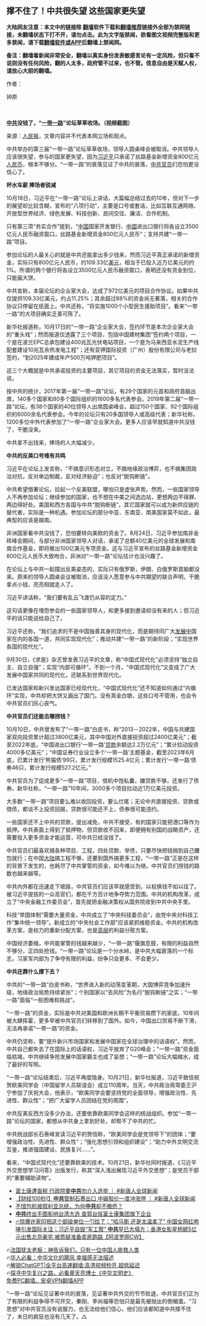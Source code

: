  <!-- 面包屑导航 --> <h2>撑不住了！中共很失望 这些国家更失望</h2> <p class="notice"><b>大陆网友注意：本文中的链接除 <a href="https://github.com/bannedbook/fanqiang" >翻墙</a>软件下载和<a href="https://github.com/killgcd/justmysocks/blob/master/README.md">翻墙推荐</a>链接外全部为禁网链接，未翻墙状态下打不开，请勿点击。此为文字版禁闻，欲看图文视频完整版和更多禁闻，请下载<a href="https://github.com/bannedbook/fanqiang">翻墙软件或APP</a>后翻墙上禁闻网。</p><p>备注：翻墙看新闻非常安全，翻墙以真实身份发表敏感言论有一定风险，但只看不说则没有任何风险，翻的人太多，政府管不过来，也不管。信息自由是天赋人权，请放心大胆的翻墙。</b></p>  <div class="entry"> <p>作者：</p> <p>		钟原</p> <p>     <a target=_blank href=https://i1.wp.com/www.renminbao.com/rmb/article_images/2023/10/22/20231022-BJ01.jpg></a><br /> <br /><b> <a href="https://www.bannedbook.org/bnews/tag/%e4%b8%ad%e5%85%b1/" class="st_tag internal_tag" rel="tag" title="标签 中共 下的日志">中共</a>没钱了，“<a href="https://www.bannedbook.org/bnews/tag/%e4%b8%80%e5%b8%a6%e4%b8%80%e8%b7%af/" class="st_tag internal_tag" rel="tag" title="标签 一带一路 下的日志">一带一路</a>”论坛草草收场。（视频截图）</b><br /> </p> <p>来源：<span class='wp_keywordlink_affiliate'><a href="https://renminbao.com/" title="人民报" target="_blank">人民报</a></span>，文章内容并不代表本网立场和观点。</p> <p> 中共举办的第三届“一带一路”论坛草草收场，领导人圆桌峰会被取消。中共领导人应该很失望，参与的国家更失望，因为<a href="https://www.bannedbook.org/bnews/tag/%e4%b9%a0%e8%bf%91%e5%b9%b3/" class="st_tag internal_tag" rel="tag" title="标签 习近平 下的日志">习近平</a>只承诺了丝路基金新增资金800亿元<a href="https://www.bannedbook.org/bnews/tag/%e4%ba%ba%e6%b0%91%e5%b8%81/" class="st_tag internal_tag" rel="tag" title="标签 人民币 下的日志">人民币</a>，根本不够分。“一带一路”的衰落见证了中共的衰落，<a href="https://www.bannedbook.org/bnews/tag/%e4%b8%ad%e5%85%b1%e5%ae%98%e5%91%98/" class="st_tag internal_tag" rel="tag" title="标签 中共官员 下的日志">中共官员</a>们恐怕更没信心了。</p> <p><b>杯水车薪 捧场者锐减</b></p> <p>10月18日，习近平在“一带一路”论坛上讲话，大篇幅总结过去的10年，但对下一步的展望却比较含糊，宣布的“八项行动”，主要是口号或套话，比如互联互通网络、开放型世界经济、绿色发展、科技创新、民间交往、廉洁、合作机制。</p> <p>只有第三项“务实合作”提到，“<span class='wp_keywordlink_affiliate'><a href="https://www.bannedbook.org/" title="中国" target="_blank">中国</a></span>国家开发银行、<a href="https://www.bannedbook.org/bnews/tag/%E4%B8%AD%E5%9B%BD/" class="st_tag internal_tag" rel="tag" title="标签 中国 下的日志">中国</a>进出口银行将各设立3500亿元人民币融资窗口，丝路基金新增资金800亿元人民币”；支持共建“一带一路”项目。</p> <p>参加论坛的人最关心的就是中共还能拿出多少钱来，然而习近平真正承诺的新增资金，实际只有800亿元人民币，约109.33亿<a href="https://www.bannedbook.org/bnews/tag/%e7%be%8e%e5%85%83/" class="st_tag internal_tag" rel="tag" title="标签 美元 下的日志">美元</a>，相当于已投入近万亿美元的约1%。所谓的两个银行将各设立3500亿元人民币融资窗口，表明还没有资金到位，只能画大饼。</p> <p>中共宣称，本届论坛的企业家大会，达成了972亿美元的项目合作协议。如果中共仅提供109.33亿美元，约占11.25%；其余超过88%的资金尚无著落，相关的合作协议只停留在纸面上。中共还称，“将实施1000个小型民生援助项目”。看来“一带一路”的大项目确实乏善可陈了。</p> <p>新华社报道称，10月17日的“一带一路”企业家大会，签约环节是本次企业家大会的“重头戏”；然而报道仅透露了三个项目，包括中国建材集团“签约两个项目，一个是在波兰EPC总承包建设400兆瓦光伏电站项目，一个是为马来西亚水泥生产线配套建设10兆瓦余热发电工程”；还有亚钾国际投资（广州）股份有限公司与老挝签约，“到2025年建成年产500万吨钾肥项目”。</p> <p>这三个大概就是中共承诺投资的主要项目，其它项目的资金无法落实，暂时没法说。</p> <p>按中共的统计，2017年第一届“一带一路”论坛，有29个国家的元首和政府首脑出席，140多个国家和80多个国际组织的1600多名代表参会。2019年第二届“一带一路”论坛，有38个国家的40位领导人出席圆桌峰会，超过150个国家、92个国际组织的6000余名代表参会。今年的论坛只有20多国领导人或高级代表；新华社称，1200多位中外代表参加了“一带一路”企业家大会。更多人应该早就知道中共没钱了，干脆没来。</p> <p>中共拿不出钱来，捧场的人大幅减少。</p> <p><b>中共的反美口号难有共鸣</b></p> <p>习近平在论坛上发言称，“不搞意识形态对立，不搞地缘政治博弈，也不搞集团政治对抗，反对单边制裁，反对经济胁迫”；也反对“脱钩断链”。</p> <p>中共希望借著论坛，拉起一个反美联盟，哪怕只是虚张声势。然而，一些国家领导人不再参加论坛；继续参加的国家，也不想在中美之间选边站，更想两边不得罪、两边得好处。美国和西方各国与中共“脱钩断链”，其它国家就可以成为新供应链的替代者，实际是一种机遇。参加论坛的部分中亚、东南亚、南美国家莫不如此，最典型的应该是越南。</p> <p>非洲国家看中共没钱了，恐怕要转向美欧的资金了。8月24日，习近平参加南非金砖峰会期间，与部分非洲国家领导人对话，承诺了总额40亿美元的全球发展和南南合作基金，即将推出100亿美元专项资金。这与习近平宣布的丝路基金新增资金800亿元人民币大致吻合，非洲对“一带一路”论坛估计也没兴趣了。</p> <p>在论坛上与中共一起摆出反美姿态的，实际只有俄罗斯，伊朗、白俄罗斯首脑都没来。原来的领导人圆桌会议被取消，应该没人愿意参与中共期望的联合声明，干脆拿点小钱、亮亮相就走人了。</p> <p>习近平讲话称，“我们要有乱云飞渡仍从容的定力。”</p>  <p>这句话更像在埋怨参会的一些国家领导人，和更多接到邀请却没有来的人；但习近平的话只能说给自己了。</p> <p>习近平还称，“我们追求的不是中国独善其身的现代化，而是期待同广大<span class='wp_keywordlink'><a href="https://www.bannedbook.org/forum11/topic335.html" title="禁片：发展中出现的问题，只能靠发展解决？" target="_blank">发展中</a></span>国家在内的各国一道，共同实现现代化”；推动共建“一带一路”的新阶段；“实现世界各国的现代化”。</p> <p>9月30日，《求是》杂志曾发表习近平的文章，称“中国式现代化”必须坚持“独立自主、自立自强”；实现“内部可循环”。不到一个月，“中国式现代化”又变成了广大发展中国家共同的现代化，还联系到世界现代化。</p> <p>已发达国家和新兴发达国家已经现代化，“中国式现代化”还不知道如何通过“内循环”实现，中共却把大饼又画出了国门。没有真金白银，这些口号不管用，也会令中共官员们灰心丧气。</p> <p><b>中共官员们还能去哪捞钱？</b></p> <p>10月10日，中共曾发布了“一带一路”白皮书，称“2013－2022年，中国与共建国家双向投资累计超过3800亿美元，其中中国对外直接投资超过2400亿美元”；截至2022年底，“中国进出口银行‘一带一路’<a href="https://www.bannedbook.org/bnews/tag/%E8%B4%B7%E6%AC%BE/" class="st_tag internal_tag" rel="tag" title="标签 贷款 下的日志">贷款</a>余额达2.2万亿元”；“累计拉动投资4000多亿美元”；“中国证券行业设立多个‘一带一路’主题基金，截至2023年6月底，已累计发行‘熊猫债’99只，累计发行规模1525.4亿元；累计发行‘一带一路’债券46只，累计发行规模527.2亿元。”</p> <p>中共官员为了促成更多“一带一路”项目，借机中饱私囊，嫌贷款不够，还发行了债券。新华社称，“一带一路”10年间，3000多个项目拉动近1万亿美元投资。</p> <p>大多数“一带一路”项目要么难以收回投资，要么烂尾；无论中共直接投资、贷款或借债，都谈不上投资回报，贷款很可能还不上，债券很可能违约。</p> <p>一些国家还不上中共的贷款，提出减免，中共不接受，有的国家只能把港口等作为抵押。中共表面上得到了抵押物，但贷款收不回来，即便拥有别国的战略资产，还需要投入更多资金才能运营，可中共已经没钱了。</p> <p>中共官员们最喜欢搞各种项目、工程，四处贷款、举债，只要尽快把钱揣到自己腰包就行；在中国<span class='wp_keywordlink_affiliate'><a href="https://www.bannedbook.org/" title="大陆" target="_blank">大陆</a></span>搞工程不够，还要到国外搞更多工程，“一带一路”正是在这样的背景下发生的，也耗尽了中共掌管的资金，如今难以为继。中共官员们捞钱的路数也越来越窄。</p>  <p>中共内外都在迅速走下坡路，中共官员们应该早就感受到，以权换钱不如以往了。被习近平提拔的一众高官们，都在千方百计地争夺势力范围。中共的机构改革，成立了“中央金融工作委员会”，首先就把金融决策权从国务院收到中共中央手里。</p> <p>科技“举国体制”需要大量资金，中共成立了“中央科技委员会”，由党中央对科技工作“集中统一领导”。新成立的“中央社会工作部”应该紧抓维稳资金。中共的机构改革方案，是权力的重新分配方案，也是<span class='wp_keywordlink_affiliate'><a href="https://www.bannedbook.org/bnews/ccpdope/" title="中共高层内幕" target="_blank">高层</a></span>的利益分赃方案。</p> <p>中国经济萎缩，中共能掌管的钱越来越少，“一带一路”偃旗息鼓，有限的利益自然不够分，正四处抢钱。“一带一路”论坛是一个分水岭，是中共大幅衰落的一个标志，习家军内部为了争夺有限的利益，纷争只会更多、不会更少。</p> <p><b>中共还靠什么撑下去？</b></p> <p>中共的“一带一路”白皮书称，“世界进入新的动荡变革期，大国博弈竞争加速升级，地缘政治局势持续紧张”；个别国家以“去风险”为名行“脱钩断链”之实；“一带一路”面临“一些困难和挑战”。</p> <p>“一带一路”的资金，实际是中共对美国和欧洲长期不平衡贸易攒下的家底，10年间被大肆挥霍，更多早被中共官员们转移到了国外。如今，中国出口贸易不断下滑，无法再承诺“一带一路”的资金。</p> <p>中共仍坚称，要“提升新兴市场国家和发展中国家在全球治理中的话语权”。然而，中共自己都失去了在国际上的话语权，习近平放弃了G20峰会；“一带一路”资金面临枯竭，中共继续争抢发展中国家霸主也成了妄想；“一带一路”论坛大幅缩水，成了最好的写照。</p> <p>“一带一路”论坛结束后，习近平再度隐身。10月21日，新华社报道，习近平致信祝贺欧美同学会（中国留学人员联谊会）成立110周年。当天，中共政治局常委王沪宁参加了庆祝大会，他表示，“欧美同学会要坚持党的全面领导，增强政治性、先进性、群众性”；“把广大留学人员团结在党的周围”。</p> <p>中共反美反西方没多少办法，还要依靠欧美同学会这样的统战组织。参加“一带一路”论坛的国家，都想从中共身上拿到好处，却帮不了中共的忙。</p> <p>中共统战部长石泰峰宣读习近平的贺信称，“欧美同学会是党领导下”的团体；“要增强政治性、先进性、群众性”；“强化思想引领和组织建设”；“助力中外文明交流互鉴，推进强国建设、民族复兴……”。</p>  <p>看来，“中国式现代化”还要靠欧美的技术。10月21日，新华社同时报道，《习近平外交思想学习问答》出版发行，称其“深入浅出展现习近平外交思想”；是党员干部的“重要辅助读物”。</p> <!--<div id="taboola-mid-1"></div>--><ul class='op-related-articles' title='相关阅读'> <li><a href='https://www.bannedbook.org/bnews/bannedvideo/20231023/1951145.html' target='_blank'>富士康遭查税 行政院要<b>中共</b>勿介入选举 ｜ #新唐人全球新闻</a></li> <li><a href='https://www.bannedbook.org/bnews/bannedvideo/20231023/1951142.html' target='_blank'>【财经100秒]】<b>中共</b>管制石墨出口 中碳股价一度冲涨停 ｜ #新唐人全球新闻</a></li> <li><a href='https://www.bannedbook.org/bnews/ssgc/20231023/1951128.html' target='_blank'>不惜包机接叙利亚总统，为何<b>中共</b>却不撤侨？</a></li> <li><a href='https://www.bannedbook.org/bnews/headline/20231023/1951125.html' target='_blank'><b>中共</b>终出手图影响台湾大选 查郭台铭富士康集团旗下企业</a></li> <li><a href='https://www.bannedbook.org/bnews/bannedvideo/20231023/1951123.html' target='_blank'>🔥惊爆许家印把这个部级单位一勺烩了；“哈马斯 还是太温柔了” 中国女网红咆哮引发国际关注；习近平自毁“军工帮” <b>中共</b>早已大塌方；香港女影星杨颖5亿元出售北京豪宅 被质疑准备卖房跑路【阿波罗网CW】</a></li> </ul> <p class="texttj"> 🔥<a href="https://www.bannedbook.org/bnews/ssgc/20230219/1850782.html" target="_blank">法国犹太老板：神告诉我们，只有一位中国人能救人类</a><br/> 🔥<a href="https://www.bannedbook.org/bnews/comments/20220220/1694796.html" target="_blank">华人必看：中华文化的飓风 幸福感无法描述</a><br/> 🔥<a href="https://github.com/bannedbook/fanqiang/wiki/V2ray%E6%9C%BA%E5%9C%BA" target="_blank">解锁ChatGPT|全平台高速翻墙:高清视频秒开,超低延迟</a><br/> 🔥<a href="https://www.bannedbook.org/bnews/comments/20220808/1768773.html" target="_blank">探寻中华复兴之路，必看章天亮博士《中华文明史》</a><br/> <a href="https://github.com/bannedbook/fanqiang/wiki/%E7%A6%81%E9%97%BB%E7%BD%91%E5%AE%89%E5%8D%93%E7%BF%BB%E5%A2%99%E6%96%B0%E9%97%BBAPP" target="_blank">免费PC翻墙、安卓VPN翻墙APP</a><br/> </p><p>“一带一路”论坛见证著中共的衰落，见证著中共外交的节节败退，中共官员们正为了有限的利益争得不可开交，秦刚、李尚福等恐怕只是最先被抛出的倒楣蛋。“习思想”对中共官员没有说服力，也无法给他们信心，他们应该都知道中共撑不住了，末日的疯狂也没有几天了。△</p><a name='sharetosocial'></a> <div style="margin-bottom:5px;padding-bottom:5px;clear:both"> <div id="archive-pix-1" class="banner-ads"> <!-- AuctionX Display platform tag START --> <div id="27602x728x90x621x_ADSLOT1" clicktrack="%%CLICK_URL_ESC%%"></div>  <!-- AuctionX Display platform tag END --> </div> <div id="archive-pix-2" class="banner-ads"> <!-- AuctionX Display platform tag START --> <div id="27556x300x250x621x_ADSLOT1" clicktrack="%%CLICK_URL_ESC%%" style="margin:0 auto;text-align:center"></div>  <!-- AuctionX Display platform tag END --> </div> </div>  <div id="archive-pix-1" class="banner-ads"> <!-- AuctionX Display platform tag START --> <div id="27603x728x90x621x_ADSLOT1" clicktrack="%%CLICK_URL_ESC%%"></div>  <!-- AuctionX Display platform tag END --> </div> </div><!--END ENTRY--> 